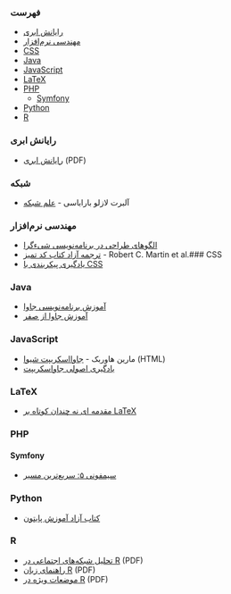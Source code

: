 ### فهرست

-   [رایانش ابری](#%D8%B1%D8%A7%DB%8C%D8%A7%D9%86%D8%B4-%D8%A7%D8%A8%D8%B1%DB%8C)
-   [مهندسی نرم‌افزار](#%D9%85%D9%87%D9%86%D8%AF%D8%B3%DB%8C-%D9%86%D8%B1%D9%85%E2%80%8C%D8%A7%D9%81%D8%B2%D8%A7%D8%B1)
-   [CSS](#css)
-   [Java](#java)
-   [JavaScript](#javascript)
-   [LaTeX](#latex)
-   [PHP](#php)
    -   [Symfony](#symfony)
-   [Python](#python)
-   [R](#r)

### رایانش ابری

-   [رایانش ابری](http://docs.occc.ir/books/Main%20Book-20110110_2.pdf) (PDF)

### شبکه

-   آلبرت لازلو باراباسی - [علم شبکه](http://networksciencebook.com)

### مهندسی نرم‌افزار

-   [الگوهای طراحی در برنامه‌نویسی شیء‌گرا](https://github.com/khajavi/Practical-Design-Patterns)
-   [ترجمه آزاد کتاب کد تمیز](https://github.com/Noah1001000/clean-code-persian) - Robert C. Martin et al.### CSS
-   [یادگیری پیکربندی با CSS](http://fa.learnlayout.com)

### Java

-   [آموزش برنامه‌نویسی جاوا](https://javacup.ir/javacup-training-videos/)
-   [آموزش جاوا از صفر](https://toplearn.com/courses/85/%D8%A2%D9%85%D9%88%D8%B2%D8%B4-%D8%AC%D8%A7%D9%88%D8%A7-%D8%A7%D8%B2-%D8%B5%D9%81%D8%B1)

### JavaScript

-   مارین هاوربک - [جاوااسکریپت شیوا](http://eloquentjs.ir) (HTML)
-   [یادگیری اصولی جاواسکریپت](https://github.com/Mariotek/BetterUnderstandingOfJavascript)

### LaTeX

-   [مقدمه ای نه چندان کوتاه بر LaTeX](http://www.ctan.org/tex-archive/info/lshort/persian)

### PHP

#### Symfony

-   [سیمفونی ۵: سریع‌ترین مسیر](https://symfony.com/doc/current/the-fast-track/fa/index.html)

### Python

-   [کتاب آزاد آموزش پایتون](http://python.coderz.ir)

### R

-   [تحلیل شبکه‌های اجتماعی در R](http://cran.r-project.org/doc/contrib/Raeesi-SNA_in_R_in_Farsi.pdf) (PDF)
-   [راهنمای زبان R](http://cran.r-project.org/doc/contrib/Mousavi-R-lang_in_Farsi.pdf) (PDF)
-   [موضعات ویژه در R](http://cran.r-project.org/doc/contrib/Mousavi-R_topics_in_Farsi.pdf) (PDF)
